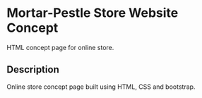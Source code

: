 # Mortar-Pestle Store Website Concept

HTML concept page for online store.

## Description

Online store concept page built using HTML, CSS and bootstrap. 

